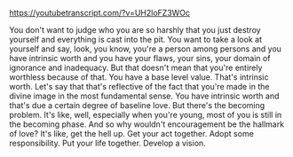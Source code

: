 https://youtubetranscript.com/?v=UH2loFZ3WOc

 You don't want to judge who you are so harshly that you just destroy yourself and everything is cast into the pit. You want to take a look at yourself and say, look, you know, you're a person among persons and you have intrinsic worth and you have your flaws, your sins, your domain of ignorance and inadequacy. But that doesn't mean that you're entirely worthless because of that. You have a base level value. That's intrinsic worth. Let's say that that's reflective of the fact that you're made in the divine image in the most fundamental sense. You have intrinsic worth and that's due a certain degree of baseline love. But there's the becoming problem. It's like, well, especially when you're young, most of you is still in the becoming phase. And so why wouldn't encouragement be the hallmark of love? It's like, get the hell up. Get your act together. Adopt some responsibility. Put your life together. Develop a vision.